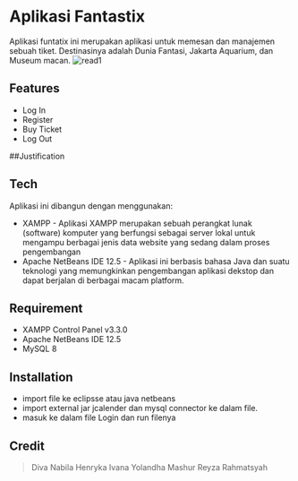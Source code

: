 
# Aplikasi Fantastix
Aplikasi funtatix ini merupakan aplikasi untuk memesan dan manajemen sebuah tiket. Destinasinya adalah Dunia Fantasi, Jakarta Aquarium, dan Museum macan.
![read1](https://user-images.githubusercontent.com/114675506/213994723-95b105df-b5b3-4352-81d6-506223f42ebe.jpg)

## Features 

- Log In
- Register
- Buy Ticket
- Log Out

##Justification


## Tech

Aplikasi ini dibangun dengan menggunakan:

- XAMPP - Aplikasi XAMPP merupakan sebuah perangkat lunak (software) komputer yang berfungsi sebagai server lokal untuk mengampu berbagai jenis data website yang sedang dalam proses pengembangan
- Apache NetBeans IDE 12.5 - Aplikasi ini berbasis bahasa Java dan suatu teknologi yang memungkinkan pengembangan aplikasi dekstop dan dapat berjalan di berbagai macam platform.


## Requirement
- XAMPP Control Panel v3.3.0
- Apache NetBeans IDE 12.5
- MySQL 8

## Installation
- import file ke eclipsse atau java netbeans
- import external jar jcalender dan mysql connector ke dalam file.
- masuk ke dalam file Login dan run filenya


## Credit
> Diva Nabila Henryka
> Ivana Yolandha Mashur
> Reyza Rahmatsyah
